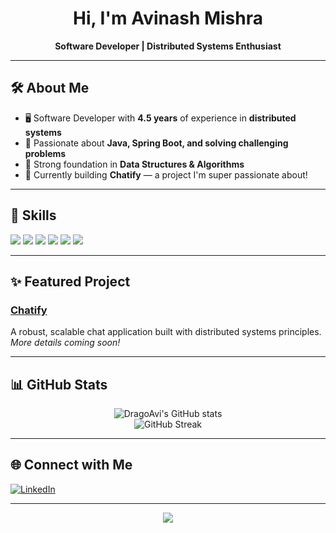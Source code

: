 <!-- Profile Header -->

<h1 align="center">Hi, I'm Avinash Mishra</h1>
<p align="center">
  <b>Software Developer | Distributed Systems Enthusiast</b>
</p>

---

## 🛠️ About Me

- 🖥️ Software Developer with **4.5 years** of experience in <b>distributed systems</b>
- 🌱 Passionate about <b>Java, Spring Boot, and solving challenging problems</b>
- 🧩 Strong foundation in <b>Data Structures & Algorithms</b>
- 🚀 Currently building <b>Chatify</b> — a project I'm super passionate about!

---

## 💼 Skills

<img src="https://img.shields.io/badge/Java-ED8B00?style=for-the-badge&logo=java&logoColor=white"/> 
<img src="https://img.shields.io/badge/Spring-6DB33F?style=for-the-badge&logo=spring&logoColor=white"/> 
<img src="https://img.shields.io/badge/Spring_Boot-6DB33F?style=for-the-badge&logo=springboot&logoColor=white"/>
<img src="https://img.shields.io/badge/Distributed_Systems-232526?style=for-the-badge&logo=apachekafka&logoColor=white"/>
<img src="https://img.shields.io/badge/DSA-1a1a1a?style=for-the-badge&logo=codeforces&logoColor=white"/>
<img src="https://img.shields.io/badge/Problem%20Solving-1a1a1a?style=for-the-badge&logo=leetcode&logoColor=FFA116"/>

---

## ✨ Featured Project

### [Chatify](#)
A robust, scalable chat application built with distributed systems principles.  
*More details coming soon!*

---

## 📊 GitHub Stats

<p align="center">
  <img src="https://github-readme-stats.vercel.app/api?username=DragoAvi&show_icons=true&hide_border=true&theme=dark&bg_color=232526&title_color=ED8B00&icon_color=6DB33F" alt="DragoAvi's GitHub stats" />
  <br/>
  <img src="https://github-readme-streak-stats.herokuapp.com/?user=DragoAvi&theme=dark&hide_border=true&date_format=M%20j%5B%2C%20Y%5D&background=232526&stroke=ED8B00" alt="GitHub Streak" />
</p>

---

## 🌐 Connect with Me

[![LinkedIn](https://img.shields.io/badge/LinkedIn-0A66C2?style=flat-square&logo=linkedin&logoColor=white)](https://www.linkedin.com/in/avinash-mishra-851568154/)

---

<!-- Dark Theme Footer -->
<p align="center">
  <img src="https://capsule-render.vercel.app/api?type=rect&color=0:232526,100:1a1a1a&height=60&section=footer"/>
</p>
